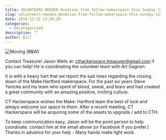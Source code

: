 ```yaml
---
title: VOLUNTEERS NEEDED Donation from fellow makerspace this Sunday 12/15.
slug: volunteers-needed-donation-from-fellow-makerspace-this-sunday-12-15
date: 2019-12-12 13:38:29
categories:
  - Uncategorized
description: ""
author: Bill
---
```


![Moving (B&W)](/uploads/2019/02/moving-black-white.jpg)

Contact Treasurer Jason Wells at: [cthackerspace.treasurer@gmail.com](cthackerspace.treasurer@gmail.com) if you can help! He is coordinating the volunteer team with Art Gagnon.

It is with a heavy hart that we report the sad news regarding the closing down of the Make:Hartford makerspace. For the past six years Steve Yanicke and his team who spent of blood, sweat, and tears and had created a great community with an amazing positive, inviting culture.

CT Hackerspace wishes the Make: Hartford team the best of luck and always welcome our space to them. After a recent meeting, CT Hackerspace will be acquiring some of the assets to upgrade / add to CTH.

To keep communication easy, Jason will be the point person to help coordinate. contact him at the email above (or Facebook if you prefer.) Thanks in advance for your help - Many hands make light work.

